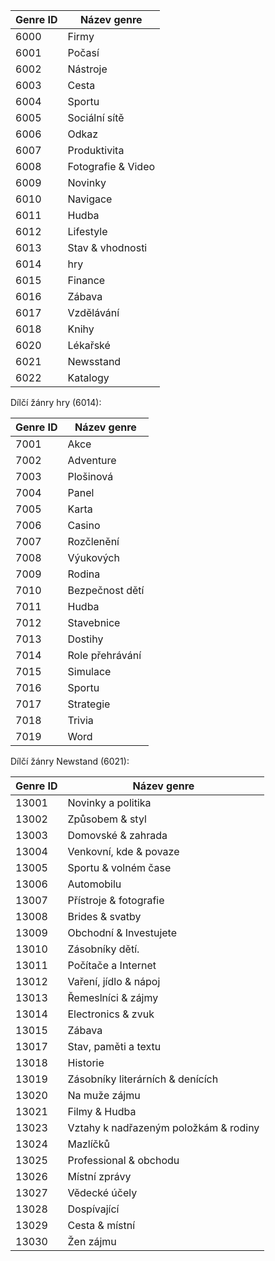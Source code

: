 |Genre ID|Název genre|
|---|---|
|6000|Firmy|
|6001|Počasí|
|6002|Nástroje|
|6003|Cesta|
|6004|Sportu|
|6005|Sociální sítě|
|6006|Odkaz|
|6007|Produktivita|
|6008|Fotografie & Video|
|6009|Novinky|
|6010|Navigace|
|6011|Hudba|
|6012|Lifestyle|
|6013|Stav & vhodnosti|
|6014|hry|
|6015|Finance|
|6016|Zábava|
|6017|Vzdělávání|
|6018|Knihy|
|6020|Lékařské|
|6021|Newsstand|
|6022|Katalogy|

Dílčí žánry hry (6014):

|Genre ID|Název genre|
|---|---|
|7001|Akce|
|7002|Adventure|
|7003|Plošinová|
|7004|Panel|
|7005|Karta|
|7006|Casino|
|7007|Rozčlenění|
|7008|Výukových|
|7009|Rodina|
|7010|Bezpečnost dětí|
|7011|Hudba|
|7012|Stavebnice|
|7013|Dostihy|
|7014|Role přehrávání|
|7015|Simulace|
|7016|Sportu|
|7017|Strategie|
|7018|Trivia|
|7019|Word|

Dílčí žánry Newstand (6021):

|Genre ID|Název genre|
|---|---|
|13001|Novinky a politika|
|13002|Způsobem & styl|
|13003|Domovské & zahrada|
|13004|Venkovní, kde & povaze|
|13005|Sportu & volném čase|
|13006|Automobilu|
|13007|Přístroje & fotografie|
|13008|Brides & svatby|
|13009|Obchodní & Investujete|
|13010|Zásobníky dětí.|
|13011|Počítače a Internet|
|13012|Vaření, jídlo & nápoj|
|13013|Řemeslníci & zájmy|
|13014|Electronics & zvuk|
|13015|Zábava|
|13017|Stav, paměti a textu|
|13018|Historie|
|13019|Zásobníky literárních & denících|
|13020|Na muže zájmu|
|13021|Filmy & Hudba|
|13023|Vztahy k nadřazeným položkám & rodiny|
|13024|Mazlíčků|
|13025|Professional & obchodu|
|13026|Místní zprávy|
|13027|Vědecké účely|
|13028|Dospívající|
|13029|Cesta & místní|
|13030|Žen zájmu|

